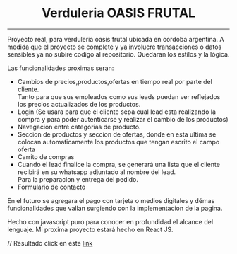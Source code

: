 # 
<h1 align="center">
   Verduleria OASIS FRUTAL
 </h1> 
<hr> 

   Proyecto real, para verduleria oasis frutal ubicada en cordoba argentina.
   A medida que el proyecto se complete y ya involucre transacciones o datos sensibles ya no subire codigo al repositorio.
   Quedaran los estilos y la lógica.
   
   Las funcionalidades proximas seran:
   - Cambios de precios,productos,ofertas en tiempo real por parte del cliente.<br>Tanto para que sus empleados como sus leads puedan ver reflejados los precios actualizados de los productos.
   - Login (Se usara para que el cliente sepa cual lead esta realizando la compra y para poder autenticarse y realizar el cambio de los productos)
   - Navegacion entre categorias de producto.
   - Seccion de productos y seccion de ofertas, donde en esta ultima se colocan automaticamente los productos que tengan escrito el campo oferta
   - Carrito de compras
   - Cuando el lead finalice la compra, se generará una lista que el cliente recibirá en su whatsapp adjuntado al nombre del lead.<br>Para la preparacion y entrega del pedido.
   - Formulario de contacto
 
En el futuro se agregara el pago con tarjeta o medios digitales y démas funcionalidades que vallan surgiendo con la implementacion de la pagina.
 
 
Hecho con javascript puro para conocer en profundidad el alcance del lenguaje.
Mi proxima proyecto estará hecho en React JS.

// Resultado click en este [link](https://cozy-taffy-0cc357.netlify.app/)
